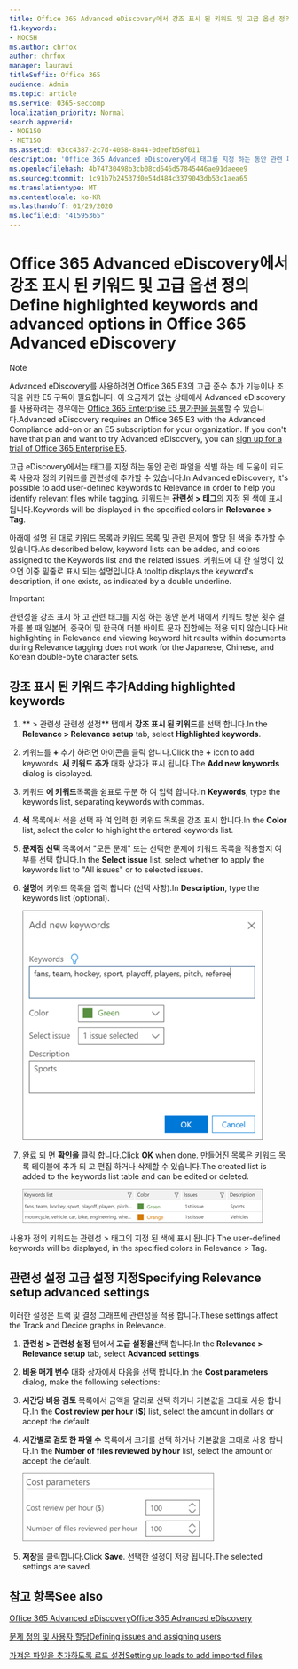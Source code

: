 ```yaml
---
title: Office 365 Advanced eDiscovery에서 강조 표시 된 키워드 및 고급 옵션 정의
f1.keywords:
- NOCSH
ms.author: chrfox
author: chrfox
manager: laurawi
titleSuffix: Office 365
audience: Admin
ms.topic: article
ms.service: O365-seccomp
localization_priority: Normal
search.appverid:
- MOE150
- MET150
ms.assetid: 03cc4387-2c7d-4058-8a44-0deefb58f011
description: 'Office 365 Advanced eDiscovery에서 태그를 지정 하는 동안 관련 파일을 식별 하는 데 도움이 되는 사용자 정의 키워드와 관련성을 추가 하는 방법에 대해 알아보고 비용 매개 변수  '
ms.openlocfilehash: 4b74730498b3cb08cd646d57845446ae91daeee9
ms.sourcegitcommit: 1c91b7b24537d0e54d484c3379043db53c1aea65
ms.translationtype: MT
ms.contentlocale: ko-KR
ms.lasthandoff: 01/29/2020
ms.locfileid: "41595365"
---
```

# <a name="define-highlighted-keywords-and-advanced-options-in-office-365-advanced-ediscovery"></a><span data-ttu-id="c6635-103">Office 365 Advanced eDiscovery에서 강조 표시 된 키워드 및 고급 옵션 정의</span><span class="sxs-lookup"><span data-stu-id="c6635-103">Define highlighted keywords and advanced options in Office 365 Advanced eDiscovery</span></span>

> [!NOTE]
> <span data-ttu-id="c6635-p101">Advanced eDiscovery를 사용하려면 Office 365 E3의 고급 준수 추가 기능이나 조직을 위한 E5 구독이 필요합니다. 이 요금제가 없는 상태에서 Advanced eDiscovery를 사용하려는 경우에는 [Office 365 Enterprise E5 평가판을 등록](https://go.microsoft.com/fwlink/p/?LinkID=698279)할 수 있습니다.</span><span class="sxs-lookup"><span data-stu-id="c6635-p101">Advanced eDiscovery requires an Office 365 E3 with the Advanced Compliance add-on or an E5 subscription for your organization. If you don't have that plan and want to try Advanced eDiscovery, you can [sign up for a trial of Office 365 Enterprise E5](https://go.microsoft.com/fwlink/p/?LinkID=698279).</span></span> 
  
<span data-ttu-id="c6635-106">고급 eDiscovery에서는 태그를 지정 하는 동안 관련 파일을 식별 하는 데 도움이 되도록 사용자 정의 키워드를 관련성에 추가할 수 있습니다.</span><span class="sxs-lookup"><span data-stu-id="c6635-106">In Advanced eDiscovery, it's possible to add user-defined keywords to Relevance in order to help you identify relevant files while tagging.</span></span> <span data-ttu-id="c6635-107">키워드는 **관련성 \> 태그**의 지정 된 색에 표시 됩니다.</span><span class="sxs-lookup"><span data-stu-id="c6635-107">Keywords will be displayed in the specified colors in **Relevance \> Tag**.</span></span> 
  
<span data-ttu-id="c6635-108">아래에 설명 된 대로 키워드 목록과 키워드 목록 및 관련 문제에 할당 된 색을 추가할 수 있습니다.</span><span class="sxs-lookup"><span data-stu-id="c6635-108">As described below, keyword lists can be added, and colors assigned to the Keywords list and the related issues.</span></span> <span data-ttu-id="c6635-109">키워드에 대 한 설명이 있으면 이중 밑줄로 표시 되는 설명입니다.</span><span class="sxs-lookup"><span data-stu-id="c6635-109">A tooltip displays the keyword's description, if one exists, as indicated by a double underline.</span></span>
  
> [!IMPORTANT]
> <span data-ttu-id="c6635-110">관련성을 강조 표시 하 고 관련 태그를 지정 하는 동안 문서 내에서 키워드 방문 횟수 결과를 볼 때 일본어, 중국어 및 한국어 더블 바이트 문자 집합에는 적용 되지 않습니다.</span><span class="sxs-lookup"><span data-stu-id="c6635-110">Hit highlighting in Relevance and viewing keyword hit results within documents during Relevance tagging does not work for the Japanese, Chinese, and Korean double-byte character sets.</span></span> 
  
## <a name="adding-highlighted-keywords"></a><span data-ttu-id="c6635-111">강조 표시 된 키워드 추가</span><span class="sxs-lookup"><span data-stu-id="c6635-111">Adding highlighted keywords</span></span>

1. <span data-ttu-id="c6635-112">\*\* \> 관련성 관련성 설정\*\* 탭에서 **강조 표시 된 키워드**를 선택 합니다.</span><span class="sxs-lookup"><span data-stu-id="c6635-112">In the **Relevance \> Relevance setup** tab, select **Highlighted keywords**.</span></span>
    
2. <span data-ttu-id="c6635-113">키워드를 **+** 추가 하려면 아이콘을 클릭 합니다.</span><span class="sxs-lookup"><span data-stu-id="c6635-113">Click the **+** icon to add keywords.</span></span> <span data-ttu-id="c6635-114">**새 키워드 추가** 대화 상자가 표시 됩니다.</span><span class="sxs-lookup"><span data-stu-id="c6635-114">The **Add new keywords** dialog is displayed.</span></span> 
    
3. <span data-ttu-id="c6635-115">키워드 **에 키워드**목록을 쉼표로 구분 하 여 입력 합니다.</span><span class="sxs-lookup"><span data-stu-id="c6635-115">In **Keywords**, type the keywords list, separating keywords with commas.</span></span> 
    
4. <span data-ttu-id="c6635-116">**색** 목록에서 색을 선택 하 여 입력 한 키워드 목록을 강조 표시 합니다.</span><span class="sxs-lookup"><span data-stu-id="c6635-116">In the **Color** list, select the color to highlight the entered keywords list.</span></span> 
    
5. <span data-ttu-id="c6635-117">**문제점 선택** 목록에서 "모든 문제" 또는 선택한 문제에 키워드 목록을 적용할지 여부를 선택 합니다.</span><span class="sxs-lookup"><span data-stu-id="c6635-117">In the **Select issue** list, select whether to apply the keywords list to "All issues" or to selected issues.</span></span> 
    
6. <span data-ttu-id="c6635-118">**설명**에 키워드 목록을 입력 합니다 (선택 사항).</span><span class="sxs-lookup"><span data-stu-id="c6635-118">In **Description**, type the keywords list (optional).</span></span>
    
    ![새 키워드를 추가 합니다.](media/1683a71f-0875-48fc-b4ef-01f3b0e8e8e9.png)
  
7. <span data-ttu-id="c6635-120">완료 되 면 **확인을** 클릭 합니다.</span><span class="sxs-lookup"><span data-stu-id="c6635-120">Click **OK** when done.</span></span> <span data-ttu-id="c6635-121">만들어진 목록은 키워드 목록 테이블에 추가 되 고 편집 하거나 삭제할 수 있습니다.</span><span class="sxs-lookup"><span data-stu-id="c6635-121">The created list is added to the keywords list table and can be edited or deleted.</span></span> 
    
    ![관련성 설정 키워드 목록](media/a05d5ec0-8bde-470d-97e2-456b169281d6.png)
  
<span data-ttu-id="c6635-123">사용자 정의 키워드는 관련성 \> 태그의 지정 된 색에 표시 됩니다.</span><span class="sxs-lookup"><span data-stu-id="c6635-123">The user-defined keywords will be displayed, in the specified colors in Relevance \> Tag.</span></span> 
  
## <a name="specifying-relevance-setup-advanced-settings"></a><span data-ttu-id="c6635-124">관련성 설정 고급 설정 지정</span><span class="sxs-lookup"><span data-stu-id="c6635-124">Specifying Relevance setup advanced settings</span></span>

<span data-ttu-id="c6635-125">이러한 설정은 트랙 및 결정 그래프에 관련성을 적용 합니다.</span><span class="sxs-lookup"><span data-stu-id="c6635-125">These settings affect the Track and Decide graphs in Relevance.</span></span>
  
1. <span data-ttu-id="c6635-126">**관련성 \> 관련성 설정** 탭에서 **고급 설정을**선택 합니다.</span><span class="sxs-lookup"><span data-stu-id="c6635-126">In the **Relevance \> Relevance setup** tab, select **Advanced settings**.</span></span>
    
2. <span data-ttu-id="c6635-127">**비용 매개 변수** 대화 상자에서 다음을 선택 합니다.</span><span class="sxs-lookup"><span data-stu-id="c6635-127">In the **Cost parameters** dialog, make the following selections:</span></span> 
    
1. <span data-ttu-id="c6635-128">**시간당 비용 검토** 목록에서 금액을 달러로 선택 하거나 기본값을 그대로 사용 합니다.</span><span class="sxs-lookup"><span data-stu-id="c6635-128">In the **Cost review per hour ($)** list, select the amount in dollars or accept the default.</span></span> 
    
2. <span data-ttu-id="c6635-129">**시간별로 검토 한 파일 수** 목록에서 크기를 선택 하거나 기본값을 그대로 사용 합니다.</span><span class="sxs-lookup"><span data-stu-id="c6635-129">In the **Number of files reviewed by hour** list, select the amount or accept the default.</span></span> 
    
    ![매개 변수 비용 관련성 설정](media/bab7b5b7-6297-4e7c-b0a6-ba5aa8b21787.png)
  
3. <span data-ttu-id="c6635-131">**저장**을 클릭합니다.</span><span class="sxs-lookup"><span data-stu-id="c6635-131">Click **Save**.</span></span> <span data-ttu-id="c6635-132">선택한 설정이 저장 됩니다.</span><span class="sxs-lookup"><span data-stu-id="c6635-132">The selected settings are saved.</span></span>
    
## <a name="see-also"></a><span data-ttu-id="c6635-133">참고 항목</span><span class="sxs-lookup"><span data-stu-id="c6635-133">See also</span></span>

[<span data-ttu-id="c6635-134">Office 365 Advanced eDiscovery</span><span class="sxs-lookup"><span data-stu-id="c6635-134">Office 365 Advanced eDiscovery</span></span>](office-365-advanced-ediscovery.md)
  
[<span data-ttu-id="c6635-135">문제 정의 및 사용자 할당</span><span class="sxs-lookup"><span data-stu-id="c6635-135">Defining issues and assigning users</span></span>](define-issues-and-assign-users.md)
  
[<span data-ttu-id="c6635-136">가져온 파일을 추가하도록 로드 설정</span><span class="sxs-lookup"><span data-stu-id="c6635-136">Setting up loads to add imported files</span></span>](set-up-loads-to-add-imported-files.md)

